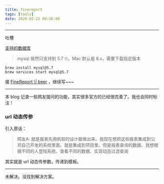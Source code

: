 ```yaml
---
title: finereport
tags: [tools]
date: 2020-02-22 09:26:08
---
```


---
吐槽

[支持的数据库](https://help.finereport.com/doc-view-2458.html#3)

> mysql 居然只支持到 5.7 🙄。Mac 默认是 8.x，需要下载指定版本

```
brew install mysql@5.7
brew services start mysql@5.7
```

接 [FineReport \\| beer](https://www.hexianwei.com/2019/01/06/FineReport-10.0/) ，继续写~~~


---
本 blog 记录一些网友提问的功能，其实很多官方的已经很完善了。我也会同时标注！

### url 动态传参


引入原话：

> 网友A: 就是报表先用帆软的设计器做出来。我现在想把这些报表集成到公司自己开发的系统里面。就是集成到项目里。但是报表查询的数据、我想根据不同的人登陆系统、查看不同的数据、实现动态过滤查询


其实就是 url 动态传参数，传递到模板。

---
未解决。没找到解决方案。




